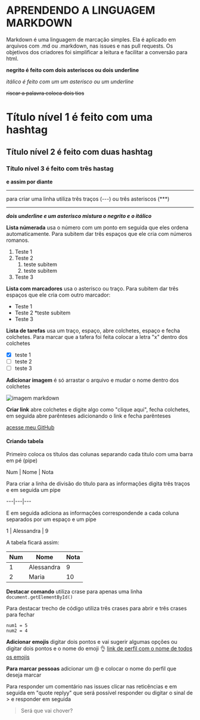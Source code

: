 # APRENDENDO A LINGUAGEM MARKDOWN

Markdown é uma linguagem de marcação simples. Ela é aplicado em arquivos com .md ou .markdown, nas issues e nas pull requests. Os objetivos dos criadores foi simplificar a leitura e facilitar a conversão para html.

**negrito é feito com dois asteriscos ou dois underline**

*itálico é feito com um um asterisco ou um underline*

~~riscar a palavra coloca dois tios~~

# Título nível 1 é feito com uma hashtag
## Título nível 2 é feito com duas hashtag
### Título nível 3 é feito com três hastag 

**e assim por diante**

---
para criar uma linha utiliza três traços (---) ou três asteriscos (***)
***

__*dois underline e um asterisco mistura o negrito e o itálico*__

**Lista númerada** usa o número com um ponto em seguida que eles ordena automaticamente. Para subitem dar três espaços que ele cria com números romanos.

1. Teste 1
2. Teste 2
     1. teste subitem
     2. teste subitem
3. Teste 3

**Lista com marcadores** usa o asterisco ou traço. Para subitem dar três espaços que ele cria com outro marcador:

* Teste 1
* Teste 2
   *teste subitem
* Teste 3

**Lista de tarefas** usa um traço, espaço, abre colchetes, espaço e fecha colchetes. Para marcar que a tafera foi feita colocar a letra "x" dentro dos colchetes

- [x] teste 1
- [ ] teste 2
- [ ] teste 3

**Adicionar imagem** é só arrastar o arquivo e mudar o nome dentro dos colchetes

![imagem markdown](https://github.com/ale-barbosa/Ola-Mundo/assets/83460977/79359223-1d2f-485e-adf6-efc71ac09fd1)

**Criar link** abre colchetes e digite algo como "clique aqui", fecha colchetes, em seguida abre parênteses adicionando o link e fecha parênteses 

[acesse meu GitHub](https://github.com/allessandra-barbosa)


#### Criando tabela

Primeiro coloca os títulos das colunas separando cada titulo com uma barra em pé (pipe)

Num | Nome | Nota

Para criar a linha de divisão do título para as informações digita três traços e em seguida um pipe

---|---|---

E em seguida adiciona as informações correspondende a cada coluna separados por um espaço e um pipe

1 | Alessandra | 9

A tabela ficará assim:

Num | Nome | Nota
---|---|---
1 | Alessandra | 9
2 | Maria | 10

**Destacar comando** utiliza crase para apenas uma linha `document.getElementById()` 

Para destacar trecho de código utiliza três crases para abrir e três crases para fechar

```
num1 = 5
num2 = 4
```

**Adicionar emojis** digitar dois pontos e vai sugerir algumas opções ou digitar dois pontos e o nome do emoji 👌 [link de perfil com o nome de todos os emojis](https://github.com/ikatyang/emoji-cheat-sheet)

**Para marcar pessoas** adicionar um @ e colocar o nome do perfil que deseja marcar

Para responder um comentário nas issues clicar nas reticências e em seguida em "quote replyy" que será possível responder ou digitar o sinal de > e responder em seguida
> Será que vai chover?


